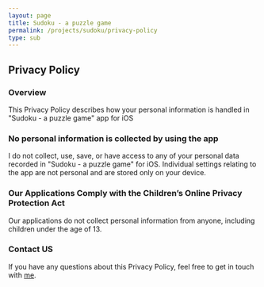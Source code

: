```yaml
---
layout: page
title: Sudoku - a puzzle game
permalink: /projects/sudoku/privacy-policy
type: sub
---
```


## Privacy Policy

### Overview

This Privacy Policy describes how your personal information is handled in "Sudoku - a puzzle game" app for iOS

### No personal information is collected by using the app

I do not collect, use, save, or have access to any of your personal data recorded in "Sudoku - a puzzle game" for iOS.
Individual settings relating to the app are not personal and are stored only on your device.

### Our Applications Comply with the Children’s Online Privacy Protection Act

Our applications do not collect personal information from anyone, including children under the age of 13.

### Contact US

If you have any questions about this Privacy Policy, feel free to get in touch with [me](/contact).